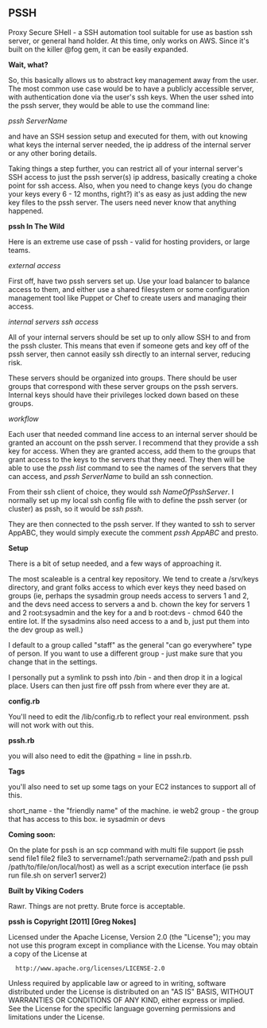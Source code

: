  PSSH
---

Proxy Secure SHell - a SSH automation tool suitable for use as bastion ssh server, or general hand holder. At this time, only works on AWS. Since it's built on the killer @fog gem, it can be easily expanded.

**Wait, what?**

So, this basically allows us to abstract key management away from the user. The most common use case would be to have a publicly accessible server, with authentication done via the user's ssh keys. When the user sshed into the pssh server, they would be able to use the command line:
 
*pssh ServerName*

and have an SSH session setup and executed for them, with out knowing what keys the internal server needed, the ip address of the internal server or any other boring details.

Taking things a step further, you can restrict all of your internal server's SSH access to just the pssh server(s) ip address, basically creating a choke point for ssh access. Also, when you need to change keys (you do change your keys every 6 - 12 months, right?) it's as easy as just adding the new key files to the pssh server. The users need never know that anything happened.

**pssh In The Wild**

Here is an extreme use case of pssh - valid for hosting providers, or large teams.

*external access*

First off, have two pssh servers set up. Use your load balancer to balance access to them, and either use a shared filesystem or some configuration management tool like Puppet or Chef to create users and managing their access.

*internal servers ssh access*

All of your internal servers should be set up to only allow SSH to and from the pssh cluster. This means that even if someone gets and key off of the pssh server, then cannot easily ssh directly to an internal server, reducing risk.

These servers should be organized into groups. There should be user groups that correspond with these server groups on the pssh servers. Internal keys should have their privileges locked down based on these groups.

*workflow*

Each user that needed command line access to an internal server should be granted an account on the pssh server. I recommend that they provide a ssh key for access. When they are granted access, add them to the groups that grant access to the keys to the servers that they need. They then will be able to use the *pssh list* command to see the names of the servers that they can access, and *pssh ServerName* to build an ssh connection.

From their ssh client of choice, they would *ssh NameOfPsshServer*. I normally set up my local ssh config file with to define the pssh server (or cluster) as pssh, so it would be *ssh pssh*.

They are then connected to the pssh server. If they wanted to ssh to server AppABC, they would simply execute the comment *pssh AppABC* and presto.

**Setup**

There is a bit of setup needed, and a few ways of approaching it.

The most scaleable is a central key repository. We tend to create a /srv/keys directory, and grant folks access to which ever keys they need based on groups (ie, perhaps the sysadmin group needs access to servers 1 and 2, and the devs need access to servers a and b. chown the key for servers 1 and 2 root:sysadmin and the key for a and b root:devs - chmod 640 the entire lot. If the sysadmins also need access to a and b, just put them into the dev group as well.)

I default to a group called "staff" as the general "can go everywhere" type of person. If you want to use a different group - just make sure that you change that in the settings.

I personally put a symlink to pssh into /bin - and then drop it in a logical place. Users can then just fire off pssh from where ever they are at.

**config.rb**

You'll need to edit the /lib/config.rb to reflect your real environment. pssh will not work with out this.

**pssh.rb**

you will also need to edit the @pathing = line in pssh.rb.

**Tags**

you'll also need to set up some tags on your EC2 instances to support all of this.

short_name - the "friendly name" of the machine. ie web2
group - the group that has access to this box. ie sysadmin or devs

**Coming soon:**

On the plate for pssh is an scp command with multi file support (ie pssh send file1 file2 file3 to servername1:/path servername2:/path and pssh pull /path/to/file/on/local/host) as well as a script execution interface (ie pssh run file.sh on server1 server2)

**Built by Viking Coders**

Rawr. Things are not pretty. Brute force is acceptable. 


**pssh is Copyright [2011] [Greg Nokes]**

  Licensed under the Apache License, Version 2.0 (the "License");
  you may not use this program except in compliance with the License.
  You may obtain a copy of the License at

      http://www.apache.org/licenses/LICENSE-2.0

  Unless required by applicable law or agreed to in writing, software
  distributed under the License is distributed on an "AS IS" BASIS,
  WITHOUT WARRANTIES OR CONDITIONS OF ANY KIND, either express or implied.
  See the License for the specific language governing permissions and
  limitations under the License.

